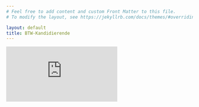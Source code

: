 ```yaml
---
# Feel free to add content and custom Front Matter to this file.
# To modify the layout, see https://jekyllrb.com/docs/themes/#overriding-theme-defaults

layout: default
title: BTW-Kandidierende
---
```


<div class="dashboard-container">
<iframe src="https://wahlen.leibniz-hbi.de/admin/s/public/app/dashboards?auth_provider_hint=anonymous1#/view/464145c0-0be2-11ec-a743-b331892c81d0?embed=true&_g=(filters%3A!()%2CrefreshInterval%3A(pause%3A!t%2Cvalue%3A0)%2Ctime%3A(from%3A'2021-08-27T22%3A00%3A00.000Z'%2Cto%3Anow))&hide-filter-bar=true" frameborder="0"></iframe>
</div>

<script  type="text/javascript">
    let iframe = document.getElementById('dashboard');
    setTimeOut(() => {

        // Adjusting the iframe height onload event
        frame.onload = function()
        // function execute while load the iframe
        {
          // set the height of the iframe as 
          // the height of the iframe content
          frame.style.height = 
          frame.contentWindow.document.body.scrollHeight + 'px';
           
  
         // set the width of the iframe as the 
         // width of the iframe content
         frame.style.width  = 
          frame.contentWindow.document.body.scrollWidth+'px';
              
        }
          
        // Adjusting the iframe height onload event
        frame.onload = function()
        // function execute while load the iframe
        {
          // set the height of the iframe as 
          // the height of the iframe content
          frame.style.height = 
          frame.contentWindow.document.body.scrollHeight + 'px';
           
  
         // set the width of the iframe as the 
         // width of the iframe content
         frame.style.width  = 
          frame.contentWindow.document.body.scrollWidth+'px';      
        }
    }, 1500);
</script>
